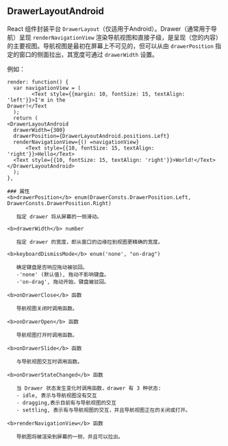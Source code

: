 ## DrawerLayoutAndroid
React 组件封装平台 `DrawerLayout`（仅适用于Android）。Drawer（通常用于导航）呈现 `renderNavigationView` 渲染导航视图和直接子级，是呈现（您的内容）的主要视图。导航视图是最初在屏幕上不可见的，但可以从由 `drawerPosition` 指定的窗口的侧面拉出，其宽度可通过 `drawerWidth` 设置。

例如：   

    render: function() {      
      var navigationView = (     
       		<Text style={{margin: 10, fontSize: 15, textAlign: 'left'}}>I'm in the   
    Drawer!</Text  
      );  
      return (  
    <DrawerLayoutAndroid  
      drawerWidth={300}  
      drawerPosition={DrawerLayoutAndroid.positions.Left}  
      renderNavigationView={() =navigationView} 
    	  <Text style={{10, fontSize: 15, textAlign: 'right'}}>Hello</Text>
      <Text style={{10, fontSize: 15, textAlign: 'right'}}>World!</Text>
    </DrawerLayoutAndroid>
      );  
    },
 ```   
### 属性                          
<b>drawerPosition</b> enum(DrawerConsts.DrawerPosition.Left, DrawerConsts.DrawerPosition.Right)

    指定 drawer 将从屏幕的一侧滑动。    

<b>drawerWidth</b> number 

    指定 drawer 的宽度，即从窗口的边缘拉到视图更精确的宽度。

<b>keyboardDismissMode</b> enum('none', "on-drag") 

    确定键盘是否响应拖动被驳回。
    -'none' (默认值), 拖动不影响键盘。
    -'on-drag', 拖动开始，键盘被驳回。

<b>onDrawerClose</b> 函数 

    导航视图关闭时调用函数。

 <b>onDrawerOpen</b> 函数  

    导航视图打开时调用函数。

 <b>onDrawerSlide</b> 函数  

    与导航视图交互时调用函数。

 <b>onDrawerStateChanged</b> 函数 

    当 Drawer 状态发生变化时调用函数，drawer 有 3 种状态:
    - idle, 表示与导航视图没有交互
    - dragging,表示目前有与导航视图的交互 
    - settling, 表示有与导航视图的交互，并且导航视图正在的关闭或打开。

 <b>renderNavigationView</b> 函数 

    导航图将被渲染到屏幕的一侧，并且可以拉出。



